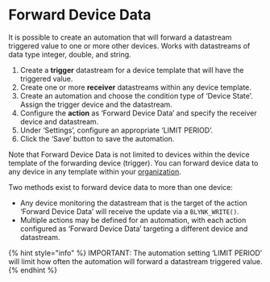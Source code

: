 # Forward Device Data

It is possible to create an automation that will forward a datastream triggered value to one or more other devices. Works with datastreams of data type integer, double, and string.

1. Create a **trigger** datastream for a device template that will have the triggered value.
2. Create one or more **receiver** datastreams within any device template.
3. Create an automation and choose the condition type of ‘Device State’. Assign the trigger device and the datastream.
4. Configure the **action** as ‘Forward Device Data’ and specify the receiver device and datastream.
5. Under ‘Settings’, configure an appropriate ‘LIMIT PERIOD’.
6. Click the ‘Save’ button to save the automation.

Note that Forward Device Data is not limited to devices within the device template of the forwarding device (trigger). You can forward device data to any device in any template within your [organization](../organizations.md).

Two methods exist to forward device data to more than one device:

* Any device monitoring the datastream that is the target of the action ‘Forward Device Data’ will receive the update via a `BLYNK_WRITE()`.&#x20;
* Multiple actions may be defined for an automation, with each action configured as ‘Forward Device Data’ targeting a different device and datastream.&#x20;

{% hint style="info" %}
IMPORTANT: The automation setting ‘LIMIT PERIOD’ will limit how often the automation will forward a datastream triggered value.
{% endhint %}
